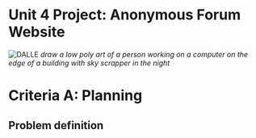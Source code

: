 # Unit 4 Project: Anonymous Forum Website

![DALLE](/assets/documentation/DALL·E.png)
<i> draw a low poly art of a person working on a computer on the edge of a building with sky scrapper in the night</i>

# Criteria A: Planning

## Problem definition


